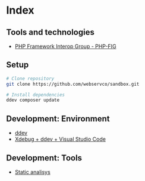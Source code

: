 # Index

## Tools and technologies

- [PHP Framework Interop Group - PHP-FIG](https://www.php-fig.org/)

## Setup

```sh
# Clone repository
git clone https://github.com/webservco/sandbox.git

# Install dependencies
ddev composer update
```

## Development: Environment

- [ddev](Development/Environment/ddev.md)
- [Xdebug + ddev + Visual Studio Code](Development/Environment/xdebug.md)

## Development: Tools

- [Static analisys](Development/Tools/StaticAnalisys.md)
